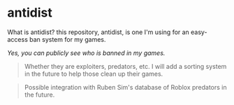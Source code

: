 # antidist

What is antidist?
this repository, antidist, is one I'm using for an easy-access ban system for my games.

*Yes, you can publicly see who is banned in my games.*
> Whether they are exploiters, predators, etc. I will add a sorting system in the future to help those clean up their games.


> Possible integration with Ruben Sim's database of Roblox predators in the future.

